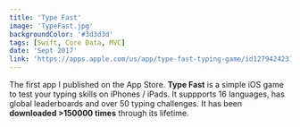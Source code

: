 ```yaml
---
title: 'Type Fast'
image: 'TypeFast.jpg'
backgroundColor: '#3d3d3d'
tags: [Swift, Core Data, MVC]
date: 'Sept 2017'
link: 'https://apps.apple.com/us/app/type-fast-typing-game/id1279424231'
---
```


The first app I published on the App Store. **Type Fast** is a simple iOS game to test your typing skills on iPhones / iPads. It suppports 16 languages, has global leaderboards and over 50 typing challenges. It has been **downloaded >150000 times** through its lifetime.
